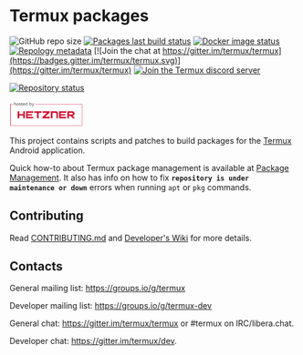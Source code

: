# Termux packages

![GitHub repo size](https://img.shields.io/github/repo-size/termux/termux-packages)
[![Packages last build status](https://github.com/termux/termux-packages/workflows/Packages/badge.svg)](https://github.com/termux/termux-packages/actions)
[![Docker image status](https://github.com/termux/termux-packages/workflows/Docker%20image/badge.svg)](https://hub.docker.com/r/termux/package-builder)
[![Repology metadata](https://github.com/termux/repology-metadata/workflows/Repology%20metadata/badge.svg)](https://repology.org/repository/termux)
[![Join the chat at https://gitter.im/termux/termux](https://badges.gitter.im/termux/termux.svg)](https://gitter.im/termux/termux)
[![Join the Termux discord server](https://img.shields.io/discord/641256914684084234.svg?label=&logo=discord&logoColor=ffffff&color=5865F2)](https://discord.gg/HXpF69X)

[![Repository status](https://repology.org/badge/repository-big/termux.svg)](https://repology.org/repository/termux)

<img src=".github/static/hosted-by-hetzner.png" alt="Hosted by Hetzner" width="128px"></img>

This project contains scripts and patches to build packages for the [Termux](https://github.com/termux/termux-app)
Android application.

Quick how-to about Termux package management is available at [Package Management](https://github.com/termux/termux-packages/wiki/Package-Management). It also has info on how to fix **`repository is under maintenance or down`** errors when running `apt` or `pkg` commands.

## Contributing

Read [CONTRIBUTING.md](/CONTRIBUTING.md) and [Developer's Wiki](https://github.com/termux/termux-packages/wiki) for more details.

## Contacts

General mailing list: https://groups.io/g/termux

Developer mailing list: https://groups.io/g/termux-dev

General chat: https://gitter.im/termux/termux or #termux on IRC/libera.chat.

Developer chat: https://gitter.im/termux/dev.
